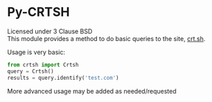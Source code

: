# Py-CRTSH

Licensed under 3 Clause BSD<br />
This module provides a method to do basic queries to the site, 
[crt.sh](https://crt.sh).

Usage is very basic:

```python
from crtsh import Crtsh
query = Crtsh()
results = query.identify('test.com')
```

More advanced usage may be added as needed/requested
